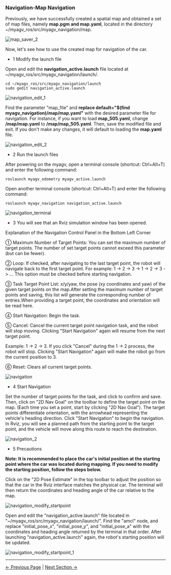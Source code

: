 ### Navigation-Map Navigation

Previously, we have successfully created a spatial map and obtained a set of map files, namely **map.pgm and map.yaml**, located in the directory ~/myagv_ros/src/myagv_navigation/map.

![map_saver_2](../../../resources/6-SDKDevelopment/6.2-ApplicationBaseROS1/myagvPI/map_saver_2.png)

Now, let's see how to use the created map for navigation of the car.

- 1 Modify the launch file

Open and edit the **navigation_active.launch** file located at ~/myagv_ros/src/myagv_navigation/launch/.

```
cd ~/myagv_ros/src/myagv_navigation/launch
sudo gedit navigation_active.launch
```

![navigation_edit_1](../../../resources/6-SDKDevelopment/6.2-ApplicationBaseROS1/myagvPI/navigation_edit_1.png)

Find the parameter "map_file" and **replace default="$(find myagv_navigation)/map/map.yaml"** with the desired parameter file for navigation. For instance, if you want to load **map_505.yaml**, change **/map/map.yaml** to **/map/map_505.yaml**. Then, save the modified file and exit. If you don't make any changes, it will default to loading the **map.yaml** file.

![navigation_edit_2](../../../resources/6-SDKDevelopment/6.2-ApplicationBaseROS1/myagvPI/navigation_edit_2.png)

- 2 Run the launch files

After powering on the myagv, open a terminal console (shortcut: Ctrl+Alt+T) and enter the following command:

```
roslaunch myagv_odometry myagv_active.launch
```

Open another terminal console (shortcut: Ctrl+Alt+T) and enter the following command:

```
roslaunch myagv_navigation navigation_active.launch
```

![navigation_terminal](../../../resources/6-SDKDevelopment/6.2-ApplicationBaseROS1/myagvPI/navigation_terminal.png)


- 3 You will see that an Rviz simulation window has been opened.

Explanation of the Navigation Control Panel in the Bottom Left Corner

① Maximum Number of Target Points: You can set the maximum number of target points. The number of set target points cannot exceed this parameter (but can be fewer).

② Loop: If checked, after navigating to the last target point, the robot will navigate back to the first target point. For example: 1 -> 2 -> 3 -> 1 -> 2 -> 3 -> ... This option must be checked before starting navigation.

③ Task Target Point List: x/y/yaw, the pose (xy coordinates and yaw) of the given target points on the map.After setting the maximum number of target points and saving, this list will generate the corresponding number of entries.When providing a target point, the coordinates and orientation will be read here.

④ Start Navigation: Begin the task.

⑤ Cancel: Cancel the current target point navigation task, and the robot will stop moving. Clicking "Start Navigation" again will resume from the next target point.

Example: 1 -> 2 -> 3. If you click "Cancel" during the 1 -> 2 process, the robot will stop. Clicking "Start Navigation" again will make the robot go from the current position to 3.

⑥ Reset: Clears all current target points.

![navigation](../../../resources/6-SDKDevelopment/6.2-ApplicationBaseROS1/myagvPI/navigation.png)

- 4 Start Navigation

Set the number of target points for the task, and click to confirm and save. Then, click on "2D Nav Goal" on the toolbar to define the target point on the map. (Each time you set a point, start by clicking "2D Nav Goal"). The target points differentiate orientation, with the arrowhead representing the vehicle's heading direction. Click "Start Navigation" to begin the navigation. In Rviz, you will see a planned path from the starting point to the target point, and the vehicle will move along this route to reach the destination.

![navigation_2](../../../resources/6-SDKDevelopment/6.2-ApplicationBaseROS1/myagvPI/navigation_2.png)

- 5 Precautions

**Note: It is recommended to place the car's initial position at the starting point where the car was located during mapping. If you need to modify the starting position, follow the steps below.**

Click on the "2D Pose Estimate" in the top toolbar to adjust the position so that the car in the Rviz interface matches the physical car. The terminal will then return the coordinates and heading angle of the car relative to the map.

![navigation_modify_startpoint](../../../resources/6-SDKDevelopment/6.2-ApplicationBaseROS1/myagvPI/navigation_modify_startpoint.png)

Open and edit the "navigation_active.launch" file located in "~/myagv_ros/src/myagv_navigation/launch/". Find the "amcl" node, and replace "initial_pose_x", "initial_pose_y", and "initial_pose_a" with the coordinates and heading angle returned by the terminal in that order. After launching "navigation_active.launch" again, the robot's starting position will be updated.

![navigation_modify_startpoint_1](../../../resources/6-SDKDevelopment/6.2-ApplicationBaseROS1/myagvPI/navigation_modify_startpoint_1.png)

---

[← Previous Page](6.2.5-Real-time_Mapping_with_Gmapping.md) | [Next Section →](../../../7-ExamplesRobotsUsing/README.md)